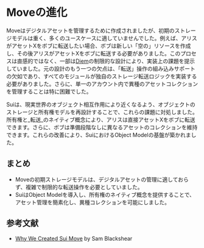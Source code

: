 # Moveの進化

Moveはデジタルアセットを管理するために作成されましたが、初期のストレージモデルは重く、多くのユースケースに適していませんでした。例えば、アリスがアセットXをボブに転送したい場合、ボブは新しい「空の」リソースを作成し、その後アリスがアセットXをボブに転送する必要がありました。このプロセスは直感的ではなく、一部は[Diem](https://www.diem.com/en-us)の制限的な設計により、実装上の課題を提示していました。元の設計のもう一つの欠点は、「転送」操作の組み込みサポートの欠如であり、すべてのモジュールが独自のストレージ転送ロジックを実装する必要がありました。さらに、単一のアカウント内で異種のアセットコレクションを管理することは特に困難でした。

Suiは、現実世界のオブジェクト相互作用により近くなるよう、オブジェクトのストレージと所有権モデルを再設計することで、これらの課題に対処しました。所有権と_転送_のネイティブ概念により、アリスは直接アセットXをボブに転送できます。さらに、ボブは準備段階なしに異なるアセットのコレクションを維持できます。これらの改善により、SuiにおけるObject Modelの基盤が築かれました。

## まとめ

- Moveの初期ストレージモデルは、デジタルアセットの管理に適しておらず、複雑で制限的な転送操作を必要としていました。
- SuiはObject Modelを導入し、所有権のネイティブ概念を提供することで、アセット管理を簡素化し、異種コレクションを可能にしました。

## 参考文献

- [Why We Created Sui Move](https://blog.sui.io/why-we-created-sui-move/) by Sam Blackshear
